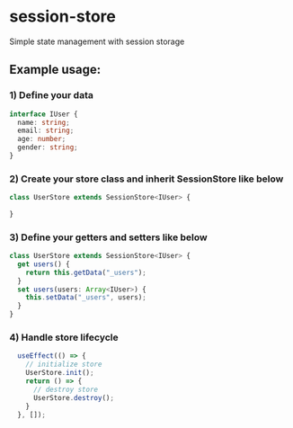 # session-store
Simple state management with session storage

## Example usage:

### 1) Define your data
```typescript
interface IUser {
  name: string;
  email: string;
  age: number;
  gender: string;
}
```

### 2) Create your store class and inherit SessionStore like below 
```typescript
class UserStore extends SessionStore<IUser> {
  
}
```

### 3) Define your getters and setters like below
```typescript
class UserStore extends SessionStore<IUser> {
  get users() {
    return this.getData("_users");
  }
  set users(users: Array<IUser>) {
    this.setData("_users", users);
  }
}
```

### 4) Handle store lifecycle
```typescript
  useEffect(() => {
    // initialize store
    UserStore.init();
    return () => {
      // destroy store
      UserStore.destroy();
    }
  }, []);
  
```

